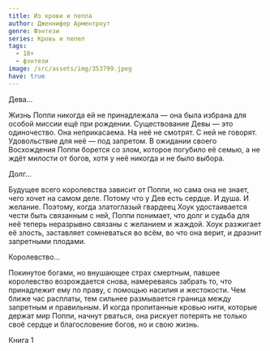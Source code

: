 ```yaml
---
title: Из крови и пепла
author: Дженнифер Арментроут
genre: Фэнтези
series: Кровь и пепел
tags:
  - 18+
  - фэнтези
image: /src/assets/img/353799.jpeg
have: true
---
```

Дева…

Жизнь Поппи никогда ей не принадлежала — она была избрана для особой миссии ещё при рождении. Существование Девы — это одиночество. Она неприкасаема. На неё не смотрят. С ней не говорят. Удовольствие для неё — под запретом. В ожидании своего Восхождения Поппи борется со злом, которое погубило её семью, а не ждёт милости от богов, хотя у неё никогда и не было выбора.

Долг…

Будущее всего королевства зависит от Поппи, но сама она не знает, чего хочет на самом деле. Потому что у Дев есть сердце. И душа. И желание. Поэтому, когда златоглазый гвардеец Хоук удостаивается чести быть связанным с ней, Поппи понимает, что долг и судьба для неё теперь неразрывно связаны с желанием и жаждой. Хоук разжигает её злость, заставляет сомневаться во всём, во что она верит, и дразнит запретными плодами.

Королевство…

Покинутое богами, но внушающее страх смертным, павшее королевство возрождается снова, намереваясь забрать то, что принадлежит ему по праву, с помощью насилия и жестокости. Чем ближе час расплаты, тем сильнее размывается граница между запретным и правильным. И когда пропитанные кровью нити, которые держат мир Поппи, начнут рваться, она рискует потерять не только своё сердце и благословение богов, но и свою жизнь.

Книга 1

